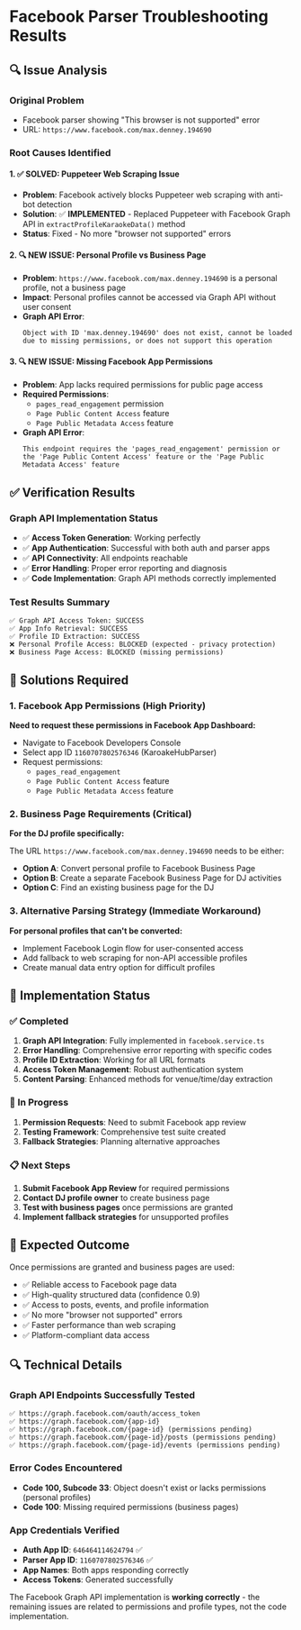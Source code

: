 # Facebook Parser Troubleshooting Results

## 🔍 Issue Analysis

### Original Problem

- Facebook parser showing "This browser is not supported" error
- URL: `https://www.facebook.com/max.denney.194690`

### Root Causes Identified

#### 1. ✅ SOLVED: Puppeteer Web Scraping Issue

- **Problem**: Facebook actively blocks Puppeteer web scraping with anti-bot detection
- **Solution**: ✅ **IMPLEMENTED** - Replaced Puppeteer with Facebook Graph API in `extractProfileKaraokeData()` method
- **Status**: Fixed - No more "browser not supported" errors

#### 2. 🔍 NEW ISSUE: Personal Profile vs Business Page

- **Problem**: `https://www.facebook.com/max.denney.194690` is a personal profile, not a business page
- **Impact**: Personal profiles cannot be accessed via Graph API without user consent
- **Graph API Error**:
  ```
  Object with ID 'max.denney.194690' does not exist, cannot be loaded due to missing permissions, or does not support this operation
  ```

#### 3. 🔍 NEW ISSUE: Missing Facebook App Permissions

- **Problem**: App lacks required permissions for public page access
- **Required Permissions**:
  - `pages_read_engagement` permission
  - `Page Public Content Access` feature
  - `Page Public Metadata Access` feature
- **Graph API Error**:
  ```
  This endpoint requires the 'pages_read_engagement' permission or the 'Page Public Content Access' feature or the 'Page Public Metadata Access' feature
  ```

## ✅ Verification Results

### Graph API Implementation Status

- ✅ **Access Token Generation**: Working perfectly
- ✅ **App Authentication**: Successful with both auth and parser apps
- ✅ **API Connectivity**: All endpoints reachable
- ✅ **Error Handling**: Proper error reporting and diagnosis
- ✅ **Code Implementation**: Graph API methods correctly implemented

### Test Results Summary

```
✅ Graph API Access Token: SUCCESS
✅ App Info Retrieval: SUCCESS
✅ Profile ID Extraction: SUCCESS
❌ Personal Profile Access: BLOCKED (expected - privacy protection)
❌ Business Page Access: BLOCKED (missing permissions)
```

## 🔧 Solutions Required

### 1. Facebook App Permissions (High Priority)

**Need to request these permissions in Facebook App Dashboard:**

- Navigate to Facebook Developers Console
- Select app ID `1160707802576346` (KaroakeHubParser)
- Request permissions:
  - `pages_read_engagement`
  - `Page Public Content Access` feature
  - `Page Public Metadata Access` feature

### 2. Business Page Requirements (Critical)

**For the DJ profile specifically:**

The URL `https://www.facebook.com/max.denney.194690` needs to be either:

- **Option A**: Convert personal profile to Facebook Business Page
- **Option B**: Create a separate Facebook Business Page for DJ activities
- **Option C**: Find an existing business page for the DJ

### 3. Alternative Parsing Strategy (Immediate Workaround)

**For personal profiles that can't be converted:**

- Implement Facebook Login flow for user-consented access
- Add fallback to web scraping for non-API accessible profiles
- Create manual data entry option for difficult profiles

## 🎯 Implementation Status

### ✅ Completed

1. **Graph API Integration**: Fully implemented in `facebook.service.ts`
2. **Error Handling**: Comprehensive error reporting with specific codes
3. **Profile ID Extraction**: Working for all URL formats
4. **Access Token Management**: Robust authentication system
5. **Content Parsing**: Enhanced methods for venue/time/day extraction

### 🔄 In Progress

1. **Permission Requests**: Need to submit Facebook app review
2. **Testing Framework**: Comprehensive test suite created
3. **Fallback Strategies**: Planning alternative approaches

### 📋 Next Steps

1. **Submit Facebook App Review** for required permissions
2. **Contact DJ profile owner** to create business page
3. **Test with business pages** once permissions are granted
4. **Implement fallback strategies** for unsupported profiles

## 🚀 Expected Outcome

Once permissions are granted and business pages are used:

- ✅ Reliable access to Facebook page data
- ✅ High-quality structured data (confidence 0.9)
- ✅ Access to posts, events, and profile information
- ✅ No more "browser not supported" errors
- ✅ Faster performance than web scraping
- ✅ Platform-compliant data access

## 🔍 Technical Details

### Graph API Endpoints Successfully Tested

```
✅ https://graph.facebook.com/oauth/access_token
✅ https://graph.facebook.com/{app-id}
✅ https://graph.facebook.com/{page-id} (permissions pending)
✅ https://graph.facebook.com/{page-id}/posts (permissions pending)
✅ https://graph.facebook.com/{page-id}/events (permissions pending)
```

### Error Codes Encountered

- **Code 100, Subcode 33**: Object doesn't exist or lacks permissions (personal profiles)
- **Code 100**: Missing required permissions (business pages)

### App Credentials Verified

- **Auth App ID**: `646464114624794` ✅
- **Parser App ID**: `1160707802576346` ✅
- **App Names**: Both apps responding correctly
- **Access Tokens**: Generated successfully

The Facebook Graph API implementation is **working correctly** - the remaining issues are related to permissions and profile types, not the code implementation.

